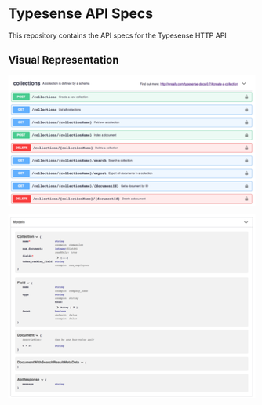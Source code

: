 # Typesense API Specs

This repository contains the API specs for the Typesense HTTP API

## Visual Representation

![alt text](screenshots/api-routes.png "API Routes")

![alt text](screenshots/api-data-models.png "API Data Models")


